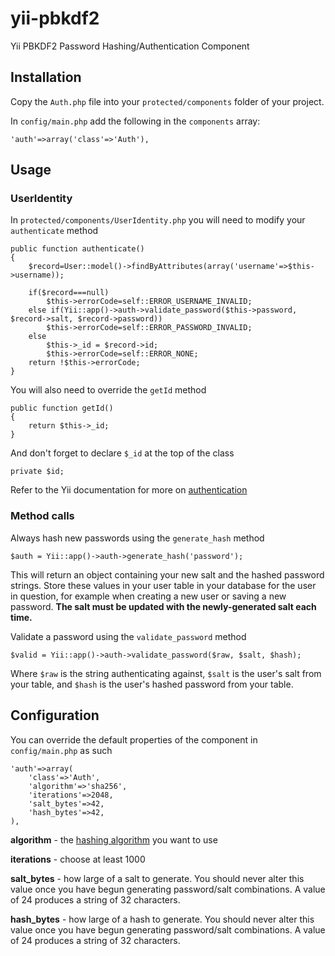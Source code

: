 # yii-pbkdf2

Yii PBKDF2 Password Hashing/Authentication Component

## Installation

Copy the `Auth.php` file into your `protected/components` folder of your project.

In `config/main.php` add the following in the `components` array:

    'auth'=>array('class'=>'Auth'),

## Usage

### UserIdentity

In `protected/components/UserIdentity.php` you will need to modify your `authenticate` method

    public function authenticate()
    {
        $record=User::model()->findByAttributes(array('username'=>$this->username));
        
        if($record===null)
            $this->errorCode=self::ERROR_USERNAME_INVALID;
        else if(Yii::app()->auth->validate_password($this->password, $record->salt, $record->password))
            $this->errorCode=self::ERROR_PASSWORD_INVALID;
        else
            $this->_id = $record->id;
            $this->errorCode=self::ERROR_NONE;
        return !$this->errorCode;
    }

You will also need to override the `getId` method

    public function getId()
    {
        return $this->_id;
    }
	
And don't forget to declare `$_id` at the top of the class

    private $id;

Refer to the Yii documentation for more on [authentication][1]

### Method calls

Always hash new passwords using the `generate_hash` method

    $auth = Yii::app()->auth->generate_hash('password');

This will return an object containing your new salt and the hashed password strings.
Store these values in your user table in your database for the user in question, for 
example when creating a new user or saving a new password. **The salt must be updated
with the newly-generated salt each time.**

Validate a password using the `validate_password` method

    $valid = Yii::app()->auth->validate_password($raw, $salt, $hash);

Where `$raw` is the string authenticating against, `$salt` is the user's salt from 
your table, and `$hash` is the user's hashed password from your table.


## Configuration

You can override the default properties of the component in `config/main.php` as such

    'auth'=>array(
        'class'=>'Auth',
        'algorithm'=>'sha256',
        'iterations'=>2048,
        'salt_bytes'=>42,
        'hash_bytes'=>42,
    ),

**algorithm** - the [hashing algorithm][2] you want to use

**iterations** - choose at least 1000

**salt_bytes** - how large of a salt to generate. You should never alter this value once you
have begun generating password/salt combinations. A value of 24 produces a string of 32 characters.

**hash_bytes** - how large of a hash to generate. You should never alter this value once you
have begun generating password/salt combinations. A value of 24 produces a string of 32 characters.

[1]: http://www.yiiframework.com/doc/guide/1.1/en/topics.auth "Yii Authentication and Authorization"
[2]: http://www.php.net/manual/en/function.hash-algos.php "Registered PHP hashing algorithms"

